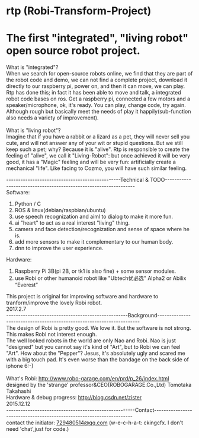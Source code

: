 # rtp (Robi-Transform-Project)
# The first "integrated", "living robot" open source robot project. <br/>

What is "integrated"? <br/>
When we search for open-source robots online, we find that they are part of the robot code and demo, we can not find a complete project, download it directly to our raspberry pi, power on, and then  it can move, we can play.
Rtp has done this; in fact it has been able to move and talk, a integrated robot code bases on ros. Get a raspberry pi, connected a few motors and a speaker/microphone, ok, it's ready. You can play, change code, try again. Although rough but basically meet the needs of play it happily(sub-function also needs a variety of improvement).<br/>
<br/>
What is "living robot"? <br/>
Imagine that if you have a rabbit or a lizard as a pet, they will never sell you cute, and will not answer any of your wit or stupid questions. But we still keep such a pet; why? Because it is "alive". Rtp is responsible to create the feeling of "alive", we call it "Living-Robot": but once achieved it will be very good, it has a "Magic" feeling and will be very fun: artificially create a mechanical  "life". Like facing to Cozmo, you will have such similar feeling. <br/>

------------------------------------------------Technical & TODO-----------------------------------------------------------------<br/>
Software: <br/>
1. Python / C <br/>
2. ROS & linux(debian/raspbian/ubuntu) <br/>
3. use speech recognization and aiml to dialog to make it more fun. <br/>
2. ai "heart" to act as a real interest "living" thing. <br/>
3. camera and face detection/recognization and sense of space where he is. <br/>
4. add more sensors to make it complementary to our human body. <br/>
5. dnn to improve the user experience. <br/>

Hardware:  <br/>
1. Raspberry Pi 3B(pi 2B, or tk1 is also fine) + some sensor modules.  <br/>
2. use Robi or other humanoid robot like "Ubtech优必选" Alpha2 or Abilix “Everest”<br/>

This project is original for improving software and hardware to tranform/improve the lovely Robi robot. <br/>
2017.2.7 <br/>
---------------------------------------------------Background----------------------------------------------------------------------<br/>
The design of Robi is pretty good. We love it. But the software is not strong. This makes Robi not interest enough.   <br/>
The well looked robots in the world are only Nao and Robi. Nao is just "designed" but you cannot say it's kind of "Art", but to Robi we can feel "Art". 
How about the "Pepper"? Jesus, it's absolutely ugly and scared me with a big touch pad. It's even worse than the bandage on the back side of iphone 6:-)   <br/>
<br/>
What's Robi: http://www.robo-garage.com/en/prd/p_26/index.html  <br/> 
designed by the 'strange' professor&CEO(ROBOGARAGE.Co.,Ltd) Tomotaka Takahashi  <br/> 
Hardware & debug progress: http://blog.csdn.net/zister <br/>
2015.12.12 <br/>
------------------------------------------------------Contact---------------------------------------------------------------------<br/>
contact the initiator: 729480514@qq.com (w-e-c-h-a-t: ckingcfx. I don't need 'chat',just for code.) <br/>


